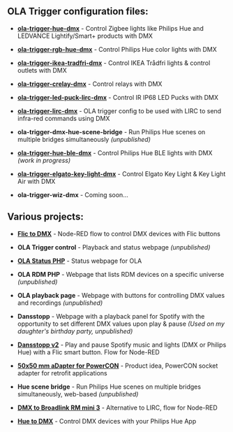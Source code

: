 ## OLA Trigger configuration files: 

* **[ola-trigger-hue-dmx](https://github.com/gobo-ws/ola-trigger-hue-dmx)** - Control Zigbee lights like Philips Hue and LEDVANCE Lightify/Smart+ products with DMX
* **[ola-trigger-rgb-hue-dmx](https://github.com/gobo-ws/ola-trigger-rgb-hue-dmx)** - Control Philips Hue color lights with DMX
* **[ola-trigger-ikea-tradfri-dmx](https://github.com/gobo-ws/ola-trigger-ikea-tradfri-dmx)** - Control IKEA Trådfri lights & control outlets with DMX
* **[ola-trigger-crelay-dmx](https://github.com/gobo-ws/ola-trigger-crelay-dmx)** - Control relays with DMX
* **[ola-trigger-led-puck-lirc-dmx](https://github.com/gobo-ws/ola-trigger-led-puck-lirc-dmx)** - Control IR IP68 LED Pucks with DMX
* **[ola-trigger-lirc-dmx](https://github.com/gobo-ws/ola-trigger-lirc-dmx)** - OLA trigger config to be used with LIRC to send infra-red commands using DMX
* **ola-trigger-dmx-hue-scene-bridge** - Run Philips Hue scenes on multiple bridges simultaneously *(unpublished)*

* **[ola-trigger-hue-ble-dmx](https://github.com/gobo-ws/ola-trigger-hue-ble-dmx)** - Control Philips Hue BLE lights with DMX *(work in progress)*
* **[ola-trigger-elgato-key-light-dmx](https://github.com/gobo-ws/ola-trigger-elgato-key-light-dmx)** - Control Elgato Key Light & Key Light Air with DMX
* **ola-trigger-wiz-dmx** - Coming soon...

## Various projects:  

* **[Flic to DMX](https://github.com/gobo-ws/flic-dmx)** - Node-RED flow to control DMX devices with Flic buttons

* **OLA Trigger control** - Playback and status webpage *(unpublished)*
* **[OLA Status PHP](https://github.com/gobo-ws/misc/blob/master/ola_status.php)** - Status webpage for OLA
* **OLA RDM PHP** - Webpage that lists RDM devices on a specific universe *(unpublished)*
* **OLA playback page** - Webpage with buttons for controlling DMX values and recordings *(unpublished)*
* **Dansstopp** - Webpage with a playback panel for Spotify with the opportunity to set different DMX values upon play & pause *(Used on my daughter's birthday party, unpublished)*
* [**Dansstopp v2**](flic_spotify_hue_flow.json) - Play and pause Spotify music and lights (DMX or Philips Hue) with a Flic smart button. Flow for Node-RED
* [**50x50 mm aDapter for PowerCON**](50x50_mm_aDapter_pub.pdf) - Product idea, PowerCON socket adapter for retrofit applications
* **Hue scene bridge** - Run Philips Hue scenes on multiple bridges simultaneously, web-based *(unpublished)*
* [**DMX to Broadlink RM mini 3**](https://github.com/gobo-ws/ola-trigger-led-puck-broadlink-rm3-dmx) - Alternative to LIRC, flow for Node-RED  
* [**Hue to DMX**](Hue_to_DMX.md) - Control DMX devices with your Philips Hue App

